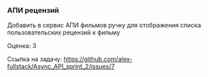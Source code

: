 ### АПИ рецензий

Добавить в сервис АПИ фильмов ручку для отображения списка пользовательских рецензий к фильму 

Оценка: 3

Ссылка на задачу: https://github.com/alex-fullstack/Async_API_sprint_2/issues/7